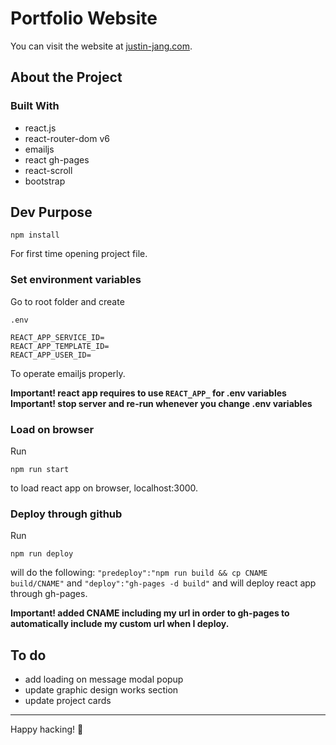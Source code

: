 # Portfolio Website

You can visit the website at [justin-jang.com](https://justin-jang.com).

## About the Project

### Built With

- react.js
- react-router-dom v6
- emailjs
- react gh-pages
- react-scroll
- bootstrap

## Dev Purpose

```
npm install
```

For first time opening project file.

### Set environment variables

Go to root folder and create

```
.env

REACT_APP_SERVICE_ID=
REACT_APP_TEMPLATE_ID=
REACT_APP_USER_ID=
```

To operate emailjs properly.

**Important! react app requires to use `REACT_APP_` for .env variables**
**Important! stop server and re-run whenever you change .env variables**

### Load on browser

Run

```
npm run start
```

to load react app on browser, localhost:3000.

### Deploy through github

Run

```
npm run deploy
```

will do the following:
`"predeploy":"npm run build && cp CNAME build/CNAME"`
and
`"deploy":"gh-pages -d build"`
and will deploy react app through gh-pages.

**Important! added CNAME including my url in order to gh-pages to automatically include my custom url when I deploy.**

## To do

- add loading on message modal popup
- update graphic design works section
- update project cards

---

Happy hacking! 💃
